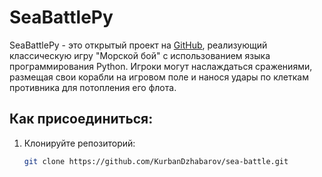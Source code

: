 # SeaBattlePy

SeaBattlePy - это открытый проект на [GitHub](https://github.com/), реализующий классическую игру "Морской бой" с использованием языка программирования Python. Игроки могут наслаждаться сражениями, размещая свои корабли на игровом поле и нанося удары по клеткам противника для потопления его флота.



## Как присоединиться:

1. Клонируйте репозиторий:
   ```bash
   git clone https://github.com/KurbanDzhabarov/sea-battle.git
